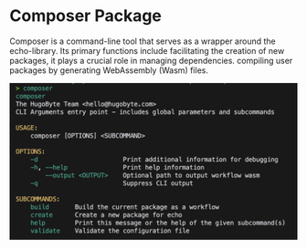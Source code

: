 # Composer Package

Composer is a command-line tool that serves as a wrapper around the echo-library. Its primary functions include facilitating the creation of new packages, it plays a crucial role in managing dependencies. compiling user packages by generating WebAssembly (Wasm) files.

![Allow Push Notification](../images/composer-cli.png)



